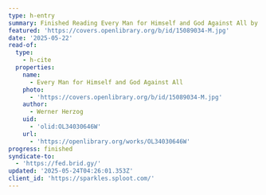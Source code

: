 ```yaml
---
type: h-entry
summary: Finished Reading Every Man for Himself and God Against All by Werner Herzog
featured: 'https://covers.openlibrary.org/b/id/15089034-M.jpg'
date: '2025-05-22'
read-of:
  type:
    - h-cite
  properties:
    name:
      - Every Man for Himself and God Against All
    photo:
      - 'https://covers.openlibrary.org/b/id/15089034-M.jpg'
    author:
      - Werner Herzog
    uid:
      - 'olid:OL34030646W'
    url:
      - 'https://openlibrary.org/works/OL34030646W'
progress: finished
syndicate-to:
  - 'https://fed.brid.gy/'
updated: '2025-05-24T04:26:01.353Z'
client_id: 'https://sparkles.sploot.com/'
---
```


